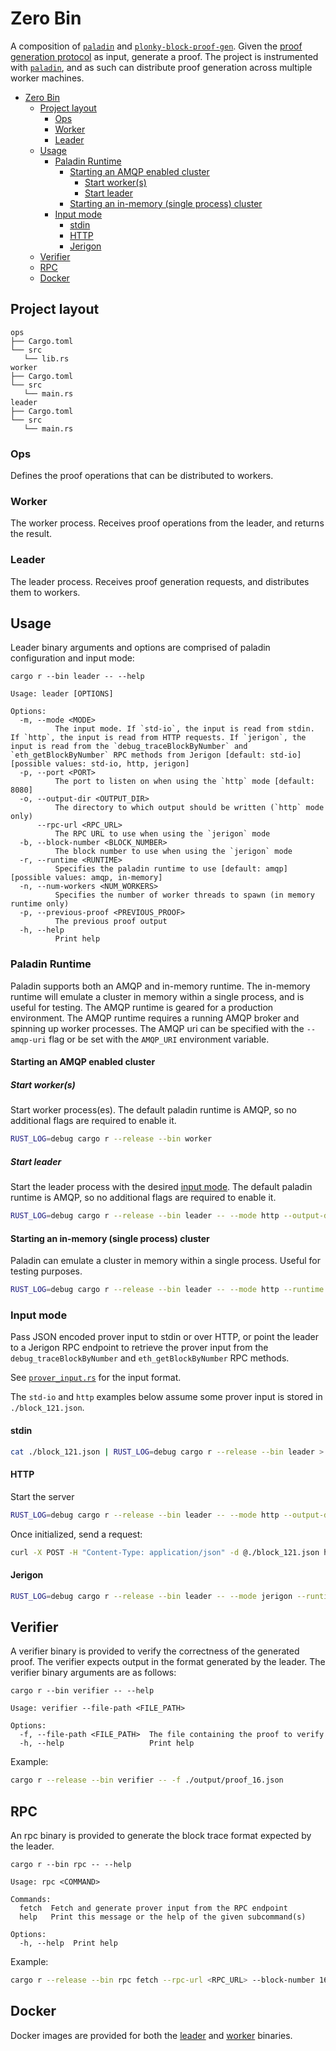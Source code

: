# Zero Bin

A composition of [`paladin`](https://github.com/0xPolygonZero/paladin) and [`plonky-block-proof-gen`](https://github.com/0xPolygonZero/plonky-block-proof-gen). Given the [proof generation protocol](/leader/src/prover_input.rs) as input, generate a proof. The project is instrumented with [`paladin`](https://github.com/0xPolygonZero/paladin), and as such can distribute proof generation across multiple worker machines.

- [Zero Bin](#zero-bin)
  - [Project layout](#project-layout)
    - [Ops](#ops)
    - [Worker](#worker)
    - [Leader](#leader)
  - [Usage](#usage)
    - [Paladin Runtime](#paladin-runtime)
      - [Starting an AMQP enabled cluster](#starting-an-amqp-enabled-cluster)
        - [Start worker(s)](#start-workers)
        - [Start leader](#start-leader)
      - [Starting an in-memory (single process) cluster](#starting-an-in-memory-single-process-cluster)
    - [Input mode](#input-mode)
      - [stdin](#stdin)
      - [HTTP](#http)
      - [Jerigon](#jerigon)
  - [Verifier](#verifier)
  - [RPC](#rpc)
  - [Docker](#docker)


## Project layout
```
ops
├── Cargo.toml
└── src
   └── lib.rs
worker
├── Cargo.toml
└── src
   └── main.rs
leader
├── Cargo.toml
└── src
   └── main.rs
```
### Ops
Defines the proof operations that can be distributed to workers.

### Worker
The worker process. Receives proof operations from the leader, and returns the result.

### Leader
The leader process. Receives proof generation requests, and distributes them to workers.

## Usage

Leader binary arguments and options are comprised of paladin configuration and input mode:
```
cargo r --bin leader -- --help

Usage: leader [OPTIONS]

Options:
  -m, --mode <MODE>
          The input mode. If `std-io`, the input is read from stdin. If `http`, the input is read from HTTP requests. If `jerigon`, the input is read from the `debug_traceBlockByNumber` and `eth_getBlockByNumber` RPC methods from Jerigon [default: std-io] [possible values: std-io, http, jerigon]
  -p, --port <PORT>
          The port to listen on when using the `http` mode [default: 8080]
  -o, --output-dir <OUTPUT_DIR>
          The directory to which output should be written (`http` mode only)
      --rpc-url <RPC_URL>
          The RPC URL to use when using the `jerigon` mode
  -b, --block-number <BLOCK_NUMBER>
          The block number to use when using the `jerigon` mode
  -r, --runtime <RUNTIME>
          Specifies the paladin runtime to use [default: amqp] [possible values: amqp, in-memory]
  -n, --num-workers <NUM_WORKERS>
          Specifies the number of worker threads to spawn (in memory runtime only)
  -p, --previous-proof <PREVIOUS_PROOF>
          The previous proof output
  -h, --help
          Print help
```

### Paladin Runtime

Paladin supports both an AMQP and in-memory runtime. The in-memory runtime will emulate a cluster in memory within a single process, and is useful for testing. The AMQP runtime is geared for a production environment. The AMQP runtime requires a running AMQP broker and spinning up worker processes. The AMQP uri can be specified with the `--amqp-uri` flag or be set with the `AMQP_URI` environment variable.

#### Starting an AMQP enabled cluster

##### Start worker(s)

Start worker process(es). The default paladin runtime is AMQP, so no additional flags are required to enable it.

```bash
RUST_LOG=debug cargo r --release --bin worker
```

##### Start leader

Start the leader process with the desired [input mode](#input-mode). The default paladin runtime is AMQP, so no additional flags are required to enable it.

```bash
RUST_LOG=debug cargo r --release --bin leader -- --mode http --output-dir ./output
```

#### Starting an in-memory (single process) cluster

Paladin can emulate a cluster in memory within a single process. Useful for testing purposes.

```bash
RUST_LOG=debug cargo r --release --bin leader -- --mode http --runtime in-memory --output-dir ./output
```

### Input mode
Pass JSON encoded prover input to stdin or over HTTP, or point the leader to a Jerigon RPC endpoint to retrieve the prover input from the `debug_traceBlockByNumber` and `eth_getBlockByNumber` RPC methods.

See [`prover_input.rs`](/leader/src/prover_input.rs) for the input format. 

The `std-io` and `http` examples below assume some prover input is stored in `./block_121.json`.

#### stdin

```bash
cat ./block_121.json | RUST_LOG=debug cargo r --release --bin leader > ./output/proof_121.json
```

#### HTTP

Start the server
```bash
RUST_LOG=debug cargo r --release --bin leader -- --mode http --output-dir ./output
```

Once initialized, send a request:
```bash
curl -X POST -H "Content-Type: application/json" -d @./block_121.json http://localhost:8080/prove
```

#### Jerigon

```bash
RUST_LOG=debug cargo r --release --bin leader -- --mode jerigon --runtime in-memory --rpc-url <RPC_URL> --block-number 16 > ./output/proof_16.json
```


## Verifier

A verifier binary is provided to verify the correctness of the generated proof. The verifier expects output in the format generated by the leader. The verifier binary arguments are as follows:
```
cargo r --bin verifier -- --help

Usage: verifier --file-path <FILE_PATH>

Options:
  -f, --file-path <FILE_PATH>  The file containing the proof to verify
  -h, --help                   Print help
```

Example:
```bash
cargo r --release --bin verifier -- -f ./output/proof_16.json
```

## RPC

An rpc binary is provided to generate the block trace format expected by the leader.
```
cargo r --bin rpc -- --help

Usage: rpc <COMMAND>

Commands:
  fetch  Fetch and generate prover input from the RPC endpoint
  help   Print this message or the help of the given subcommand(s)

Options:
  -h, --help  Print help
```

Example:
```bash
cargo r --release --bin rpc fetch --rpc-url <RPC_URL> --block-number 16 > ./output/block-16.json
```

## Docker

Docker images are provided for both the [leader](leader.Dockerfile) and [worker](worker.Dockerfile) binaries.
